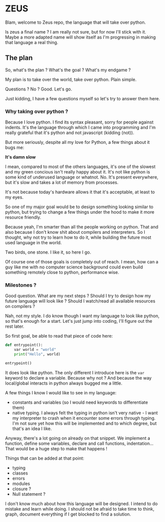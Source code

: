 # ZEUS

Blam, welcome to Zeus repo, the language that will take over python.

Is zeus a final name ? I am really not sure, but for now I'll stick with it.
Maybe a more adapted name will show itself as I'm progressing in making that language a real thing.

## The plan

So, what's the plan ? What's the goal ? What's my endgame ?

My plan is to take over the world, take over python. Plain simple.

Questions ? No ? Good. Let's go.

Just kidding, I have a few questions myself so let's try to answer them here.

### Why taking over python ?

Because I love python. I find its syntax pleasant, sorry for people against indents.
It's the language through which I came into programming and I'm really grateful that it's python and not javascript (kidding (not)).

But more seriously, despite all my love for Python, a few things about it bugs me:

__It's damn slow__

I mean, compared to most of the others languages, it's one of the slowest and my green concious isn't really happy about it.
It's not like python is some kind of underused language or whatnot. No. It's present everywhere, but it's slow and takes a lot of memory from processes.

It's not because today's hardware allows it that it's acceptable, at least to my eyes.

So one of my major goal would be to design something looking similar to python, but trying to change a few things under the hood to make it more resource friendly.

Because yeah, I'm smarter than all the people working on python. That and also because I don't know shit about compilers and interpreters. So I thought, why not try to learn how to do it, while building the future most used language in the world.

Two birds, one stone. I like it, so here I go.

Of course one of those goals is completely out of reach. I mean, how can a guy like me with no computer science background could even build something remotely close to python, performance wise. 


### Milestones ?

Good question. What are my next steps ? Should I try to design how my future language will look like ? Should I watch/read all available resources on compilers ?

Nah, not my style. I do know though I want my language to look like python, so that's enough for a start. Let's just jump into coding, I'll figure out the rest later.

So first goal, be able to read that piece of code here:

```python
def entrypoint():
    var world = "world"
    print("Hello", world)

entrypoint()
```

It does look like python. The only different I introduce here is the `var` keyword to declare a variable.
Because why not ? And because the way local/global interacts in python always bugged me a little.

A few things I know I would like to see in my language:

- constants and variables (so I would need keywords to differentiate them)
- native typing. I always felt the typing in python isn't very native - I want my interpreter to crash when it encounter some errors through typing. I'm not sure yet how this will be implemented and to which degree, but that's an idea I like.

Anyway, there's a lot going on already on that snippet. We implement a function, define some variables, declare and call functions, indentation...
That would be a huge step to make that happens !

Things that can be added at that point:
- typing
- classes
- errors
- modules
- closure ?
- Null statement ?


I don't know much about how this language will be designed. I intend to do mistake and learn while doing.
I should not be afraid to take time to think, graph, document everything if I get blocked to find a solution.





